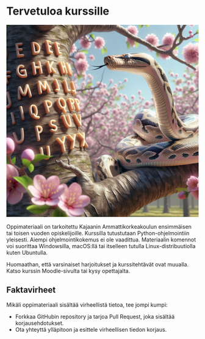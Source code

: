 # Tervetuloa kurssille

![Python ABC](images/dalle-python-abc.jpg)

Oppimateriaali on tarkoitettu Kajaanin Ammattikorkeakoulun ensimmäisen tai toisen vuoden opiskelijoille. Kurssilla tutustutaan Python-ohjelmointiin yleisesti. Aiempi ohjelmointikokemus ei ole vaadittua. Materiaalin komennot voi suorittaa Windowsilla, macOS:llä tai itselleen tutulla Linux-distribuutiolla kuten Ubuntulla.

Huomaathan, että varsinaiset harjoitukset ja kurssitehtävät ovat muualla. Katso kurssin Moodle-sivulta tai kysy opettajalta.

## Faktavirheet

Mikäli oppimateriaali sisältää virheellistä tietoa, tee jompi kumpi:

* Forkkaa GitHubin repository ja tarjoa Pull Request, joka sisältää korjausehdotukset.
* Ota yhteyttä ylläpitoon ja esittele virheellisen tiedon korjaus.